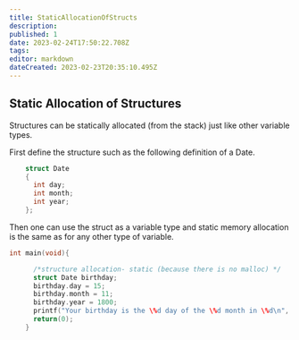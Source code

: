 ```yaml
---
title: StaticAllocationOfStructs
description: 
published: 1
date: 2023-02-24T17:50:22.708Z
tags: 
editor: markdown
dateCreated: 2023-02-23T20:35:10.495Z
---
```


## Static Allocation of Structures 

Structures can be statically allocated (from the stack) just like other variable types.

First define the structure such as the following definition of  a Date.
```c
    struct Date
    {
      int day;
      int month;
      int year;
    };
```
Then one can use the struct as a variable type and static memory allocation is the same as for any other type of variable.

```c
int main(void){

      /*structure allocation- static (because there is no malloc) */
      struct Date birthday;
      birthday.day = 15;
      birthday.month = 11;
      birthday.year = 1800;
      printf("Your birthday is the \%d day of the \%d month in \%d\n", birthday.day, birthday.month, birthday.year);
      return(0);
    }
````